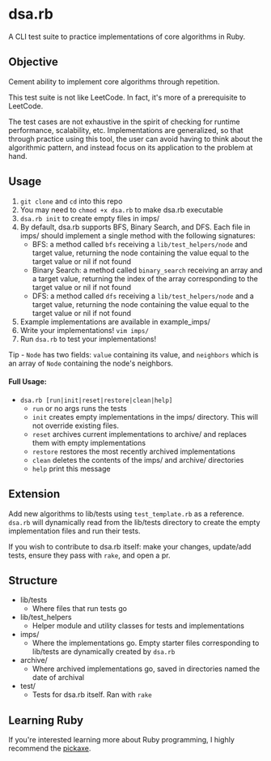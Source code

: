 # dsa.rb
A CLI test suite to practice implementations of core algorithms in Ruby.

## Objective
Cement ability to implement core algorithms through repetition.

This test suite is not like LeetCode. In fact, it's more of a prerequisite to LeetCode.

The test cases are not exhaustive in the spirit of checking for runtime performance, 
scalability, etc. Implementations are generalized, so that through practice using this 
tool, the user can avoid having to think about the algorithmic pattern, and instead 
focus on its application to the problem at hand.

## Usage
1. `git clone` and `cd` into this repo
2. You may need to `chmod +x dsa.rb` to make dsa.rb executable
3. `dsa.rb init` to create empty files in imps/
4. By default, dsa.rb supports BFS, Binary Search, and DFS. Each file in imps/ should implement
a single method with the following signatures:
    - BFS: a method called `bfs` receiving a `lib/test_helpers/node` and target value,
    returning the node containing the value equal to the target value or nil if not found
    - Binary Search: a method called `binary_search` receiving an array and a target value,
    returning the index of the array corresponding to the target value or nil if not found
    - DFS: a method called `dfs` receiving a `lib/test_helpers/node` and a target value,
    returning the node containing the value equal to the target value or nil if not found
5. Example implementations are available in example_imps/
6. Write your implementations! `vim imps/`
7. Run `dsa.rb` to test your implementations!

Tip - `Node` has two fields: `value` containing its value, and `neighbors` which is
an array of `Node` containing the node's neighbors.

#### Full Usage:
- `dsa.rb [run|init|reset|restore|clean|help]`
    - `run` or no args runs the tests
    - `init` creates empty implementations in the imps/ directory. This will not override existing files.
    - `reset` archives current implementations to archive/ and replaces them with empty implementations
    - `restore` restores the most recently archived implementations
    - `clean` deletes the contents of the imps/ and archive/ directories
    - `help` print this message

## Extension
Add new algorithms to lib/tests using `test_template.rb` as a reference. `dsa.rb` 
will dynamically read from the lib/tests directory to create the empty implementation 
files and run their tests.

If you wish to contribute to dsa.rb itself: make your changes, update/add tests, ensure
they pass with `rake`, and open a pr.

## Structure
- lib/tests
    - Where files that run tests go
- lib/test_helpers
    - Helper module and utility classes for tests and implementations
- imps/
    - Where the implementations go. Empty starter files corresponding to lib/tests are dynamically created by `dsa.rb`
- archive/
    - Where archived implementations go, saved in directories named the date of archival
- test/
    - Tests for dsa.rb itself. Ran with `rake`

## Learning Ruby
If you're interested learning more about Ruby programming, I highly recommend the 
[pickaxe](https://pragprog.com/titles/ruby5/programming-ruby-3-3-5th-edition/).
